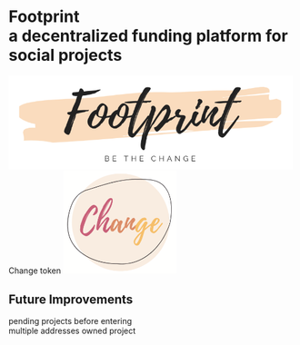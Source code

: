 Footprint \
a decentralized funding platform for social projects 
=================

<img src="./img/logo-short.png" width="500"> 
Change token 
<img src="./img/change-token-2.png" width="200">


## Future Improvements 
pending projects before entering \
multiple addresses owned project